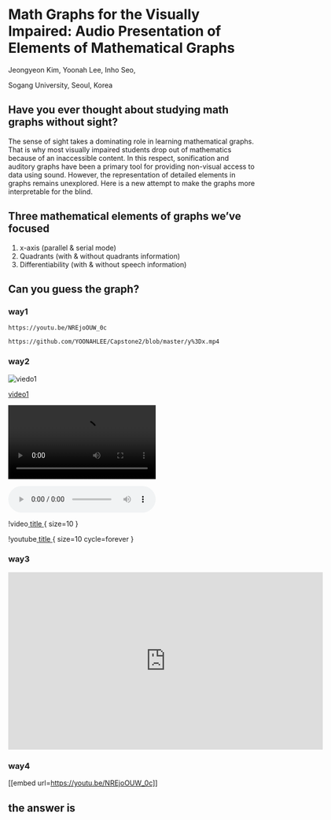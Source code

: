 # **Math Graphs for the Visually Impaired: Audio Presentation of Elements of Mathematical Graphs**
Jeongyeon Kim, Yoonah Lee, Inho Seo,

Sogang University, Seoul, Korea

## Have you ever thought about studying math graphs without sight?
 
The sense of sight takes a dominating role in learning mathematical graphs. That is why most visually impaired students drop out of mathematics because of an inaccessible content. In this respect, sonification and auditory graphs have been a primary tool for providing non-visual access to data using sound. However, the representation of detailed elements in graphs remains unexplored. Here is a new attempt to make the graphs more interpretable for the blind.




## Three mathematical elements of graphs we’ve focused
1. x-axis (parallel & serial mode)
2. Quadrants (with & without quadrants information)
3. Differentiability (with & without speech information)




## Can you guess the graph?
### way1
```player
https://youtu.be/NREjoOUW_0c
```

```player
https://github.com/YOONAHLEE/Capstone2/blob/master/y%3Dx.mp4
```

### way2
![viedo1](https://youtu.be/NREjoOUW_0c)

[video1](https://youtu.be/NREjoOUW_0c)

![video2](https://github.com/YOONAHLEE/Capstone2/blob/master/y%3Dx.mp4)


<audio controls="controls">
  <source type="audio/mp4" src="https://youtu.be/NREjoOUW_0c"></source>
  <source type="audio/webm" src="https://youtu.be/NREjoOUW_0c"></source>
  <p>Your browser does not support the audio element.</p>
</audio>


!video[ title ](https://youtu.be/NREjoOUW_0c){ size=10 }

!youtube[ title ]( https://youtu.be/NREjoOUW_0c){ size=10 cycle=forever }

### way3
<html>
<div class="col-lg-8 col-sm-12 text-center mb-4">
              <iframe width="640" height="360" src="https://www.youtube.com/embed/NREjoOUW_0c" frameborder="0" allow="accelerometer; autoplay; encrypted-media; gyroscope; picture-in-picture" allowfullscreen></iframe>
</div>
</html>


### way4
[[embed url=https://youtu.be/NREjoOUW_0c]]

## the answer is
